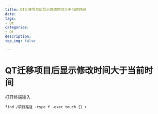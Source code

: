 ```yaml
---
title: QT迁移项目后显示修改时间大于当前时间
date:
tags: 
- Qt
categories:
- Qt
description:
top_img: false

---
```


# QT迁移项目后显示修改时间大于当前时间

打开终端输入

```shell
find /项目路径 -type f -exec touch {} +
```


